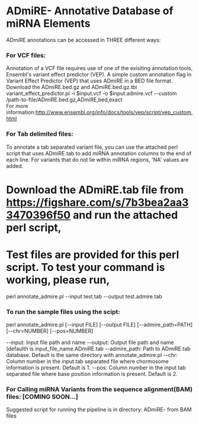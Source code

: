 # ADmiRE- Annotative Database of miRNA Elements

ADmiRE annotations can be accessed in THREE different ways:

### For VCF files: 
Annotation of a VCF file requires use of one of the exisiting annotation tools, Ensembl's variant effect predictor (VEP).
  A simple custom annotation flag in Variant Effect Predictor (VEP) that uses ADmiRE in a BED file format.  
  Download the ADmiRE.bed.gz and ADmiRE.bed.gz.tbi  
  variant_effect_predictor.pl -i $input.vcf -o $input.admire.vcf --custom /path-to-file/ADmiRE.bed.gz,ADmiRE,bed,exact    
  For more information:http://www.ensembl.org/info/docs/tools/vep/script/vep_custom.html
  
### For Tab delimited files: 
To annotate a tab separated variant file, you can use the attached perl script that uses ADmiRE.tab to add miRNA annotation columns to the end of each line. For variants that do not lie within miRNA regions, 'NA' values are added.

# Download the ADmiRE.tab file from https://figshare.com/s/7b3bea2aa33470396f50 and run the attached perl script,  

# Test files are provided for this perl script. To test your command is working, please run, 
perl annotate_admire.pl --input test.tab --output test.admire.tab  

### To run the sample files using the scipt:
perl annotate_admire.pl [--input FILE] [--output FILE] [--admire_path=PATH] [--chr=NUMBER] [--pos=NUMBER]

--input: Input file path and name
--output: Output file path and name (defaulth is input_file_name.ADmiRE.tab
--admire_path: Path to ADmiRE.tab database. Default is the same directory with annotate_admire.pl
--chr: Column number in the input tab separated file where chormosome information is present. Default is 1.
--pos: Column number in the input tab separated file where base position information is present. Default is 2.


### For Calling miRNA Variants from the sequence alignment(BAM) files: [COMING SOON...]
  Suggested script for running the pipeline is in directory: ADmiRE- from BAM files
  
  
